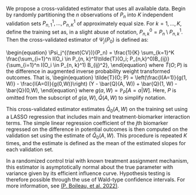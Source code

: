 We propose a cross-validated estimator that uses all available data. Begin by
randomly partitioning the $n$ observations of $P_n$ into $K$ independent
validation sets $P_{n, 1}^1, \ldots, P_{n, K}^1$ of approximately equal size.
For $k=1,\ldots, K$, define the training set as, in a slight abuse of notation,
$P_{n, k}^0 = P_n \setminus P_{n,k}^1$. Then the cross-validated estimator of
$\Psi_j(P_0)$ is defined as:

\begin{equation}
  \Psi_j^{(\text{CV})}(P_n) = \frac{1}{K} \sum_{k=1}^K
  \frac{\sum_{i=1}^n I(O_i \in P_{n, k}^1)\tilde{T}(O_i; P_{n,k}^0)B_{ij}}
  {\sum_{i=1}^n I(O_i \in P_{n, k}^1) B_{ij}^2},
\end{equation}
where $\tilde{T}(O;P)$ is the difference in augmented inverse probability
weight transformed outcomes. That is,
\begin{equation}
    \tilde{T}(O; P) = \left(\frac{I(A=1)}{g(1, W)} -
    \frac{I(A=0)}{g(0,W)}\right)
    (Y - \bar{Q}(A, W)) + \bar{Q}(1, W) - \bar{Q}(0,W),
\end{equation}
where $g(a,W) = \mathbb{P}_{P}[A=a|W]$. Here, $P$ is omitted from the subscript
of $g(a,W),\bar{Q}(A,W)$ to simplify notation.

This cross-validated estimator estimates $\bar{Q}_0(A,W)$ on the training set
using a LASSO regression that includes main and treatment-biomarker interaction
terms. The simple linear regression coefficient of the $j\text{th}$ biomarker
regressed on the difference in potential outcomes is then computed on the
validation set using the estimate of $\bar{Q}_0(A,W)$. This procedure is
repeated $K$ times, and the estimate is defined as the mean of the estimated
slopes for each validation set.

In a randomized control trial with known treatment assignment mechanism, this
estimator is asymptotically normal about the true parameter with variance given
by its efficient influence curve. Hypothesis testing is therefore possible
through the use of Wald-type confidence intervals. For more information, see
[(P. Boileau, et al.  2022)](https://arxiv.org/abs/2205.01285).
